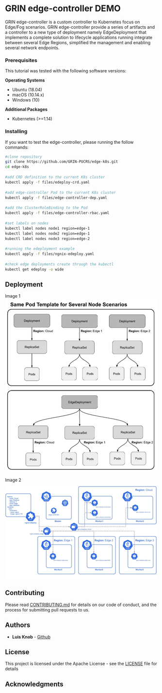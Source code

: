 # GRIN edge-controller DEMO

GRIN edge-controller is a custom controller to Kubernetes focus on Edge/Fog scenarios. GRIN edge-controller provide a series of artifacts and a controller to a new type of deployment namely EdgeDeployment that implements a complete solution to lifecycle applications running integrate between several Edge Regions, simplified the management and enabling several network endpoints.

### Prerequisites

This tutorial was tested with the following software versions:

**Operating Systems**
* Ubuntu (18.04)
* macOS (10.14.x)
* Windows (10)

**Additional Packages**
* Kubernetes (>=1.14)

### Installing

If you want to test the edge-controller, please running the follow commands:

```bash
#clone repository
git clone https://github.com/GRIN-PUCRS/edge-k8s.git
cd edge-k8s

#add CRD definition to the current K8s cluster
kubectl apply -f files/edeploy-crd.yaml

#add edge-controller Pod to the current K8s cluster
kubectl apply -f files/edge-controller-dep.yaml

#add the ClusterRoleBinding to the Pod
kubectl apply -f files/edge-controller-rbac.yaml

#set labels on nodes
kubectl label nodes node1 region=edge-1
kubectl label nodes node2 region=edge-1
kubectl label nodes node3 region=edge-2

#running the edeployment example
kubectl apply -f files/ngnix-edeploy.yaml

#check edge deployments create through the kubectl
kubectl get edeploy -o wide
```

## Deployment

Image 1
![Deployment vs EdgeDeployment](documentation/deployvsedeploy.jpg)

Image 2
![Edge Deployment Scenario](documentation/scenario.jpg)

## Contributing

Please read [CONTRIBUTING.md]() for details on our code of conduct, and the process for submitting pull requests to us.

## Authors

* **Luis Knob** - [Github](https://github.com/luisdknob)

## License

This project is licensed under the Apache License - see the [LICENSE](LICENSE) file for details

## Acknowledgments
